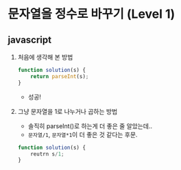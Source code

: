 # 문자열을 정수로 바꾸기 (Level 1)

## javascript
1. 처음에 생각해 본 방법
    ``` javascript
    function solution(s) {
        return parseInt(s);
    }
    ```
    - 성공!

2. 그냥 문자열을 1로 나누거나 곱하는 방법
    - 솔직히 parseInt()로 하는게 더 좋은 줄 알았는데..
    - `문자열/1`, `문자열*1`이 더 좋은 것 같다는 후문.
    ``` javascript
    function solution(s) {
        reutrn s/1;
    }
    ```
